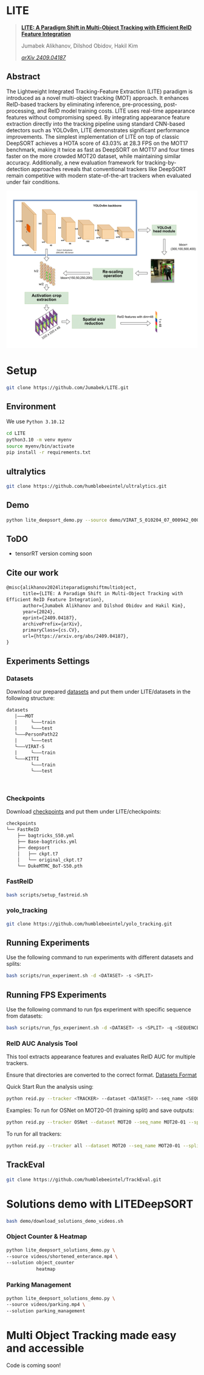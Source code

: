 
# LITE

> [**LITE: A Paradigm Shift in Multi-Object Tracking with Efficient ReID Feature Integration**](http://www.arxiv.org/abs/2409.04187v2)
> 
> Jumabek Alikhanov, Dilshod Obidov, Hakil Kim
> 
> *[arXiv 2409.04187](http://www.arxiv.org/abs/2409.04187v2)*

## Abstract
The Lightweight Integrated Tracking-Feature Extraction (LITE) paradigm is introduced as a novel multi-object tracking (MOT) approach. It enhances ReID-based trackers by eliminating inference, pre-processing, post-processing, and ReID model training costs. LITE uses real-time appearance features without compromising speed. By integrating appearance feature extraction directly into the tracking pipeline using standard CNN-based detectors such as YOLOv8m, LITE demonstrates significant performance improvements. The simplest implementation of LITE on top of classic DeepSORT achieves a HOTA score of 43.03% at 28.3 FPS on the MOT17 benchmark, making it twice as fast as DeepSORT on MOT17 and four times faster on the more crowded MOT20 dataset, while maintaining similar accuracy. Additionally, a new evaluation framework for tracking-by-detection approaches reveals that conventional trackers like DeepSORT remain competitive with modern state-of-the-art trackers when evaluated under fair conditions.

![Efficient ReID feature extraction via the LITE paradigm](assets/Fig02-6390.png)

# Setup

```bash
git clone https://github.com/Jumabek/LITE.git
```

## Environment

We use `Python 3.10.12` 

```bash
cd LITE
python3.10 -m venv myenv
source myenv/bin/activate
pip install -r requirements.txt
```

## ultralytics
```bash
git clone https://github.com/humblebeeintel/ultralytics.git
```

## Demo

```bash
python lite_deepsort_demo.py --source demo/VIRAT_S_010204_07_000942_000989.mp4
```

## ToDO
- tensorRT version coming soon

## Cite our work

```
@misc{alikhanov2024liteparadigmshiftmultiobject,
      title={LITE: A Paradigm Shift in Multi-Object Tracking with Efficient ReID Feature Integration}, 
      author={Jumabek Alikhanov and Dilshod Obidov and Hakil Kim},
      year={2024},
      eprint={2409.04187},
      archivePrefix={arXiv},
      primaryClass={cs.CV},
      url={https://arxiv.org/abs/2409.04187}, 
}
```

## Experiments Settings

### Datasets

Download our prepared [datasets](https://drive.google.com/drive/folders/1hlX2n5FVFGXOJrQMVSxnSmSNW7TM_BZ3) and put them under LITE/datasets in the following structure:

```
datasets
   |———MOT
   |     └———train
   |     └———test
   └———PersonPath22
   |     └———test
   └———VIRAT-S
   |     └———train
   └———KITTI
         └———train
         └———test

 
```

### Checkpoints

Download [checkpoints](https://drive.google.com/file/d/1L4gnCbkmvGB6HbPPs1YK8O2fERBS-Xvn) and put them under LITE/checkpoints:
```
checkpoints
└── FastReID
    ├── bagtricks_S50.yml
    ├── Base-bagtricks.yml
    ├── deepsort
    │   ├── ckpt.t7
    │   └── original_ckpt.t7
    └── DukeMTMC_BoT-S50.pth
```

### FastReID

```bash
bash scripts/setup_fastreid.sh
```

### yolo_tracking

```bash
git clone https://github.com/humblebeeintel/yolo_tracking.git
```

## Running Experiments

Use the following command to run experiments with different datasets and splits:

```bash
bash scripts/run_experiment.sh -d <DATASET> -s <SPLIT>
```

## Running FPS Experiments

Use the following command to run fps experiment with specific sequence from datasets:

```bash
bash scripts/run_fps_experiment.sh -d <DATASET> -s <SPLIT> -q <SEQUENCE>
```

### ReID AUC Analysis Tool
This tool extracts appearance features and evaluates ReID AUC for multiple trackers. 

Ensure that directories are converted to the correct format. [Datasets Format](#Datasets)

Quick Start
Run the analysis using:

```bash
python reid.py --tracker <TRACKER> --dataset <DATASET> --seq_name <SEQUENCE> --save --output_path <DIR_SAVE>
```
Examples:
To run for OSNet on MOT20-01 (training split) and save outputs:
```bash
python reid.py --tracker OSNet --dataset MOT20 --seq_name MOT20-01 --split train --save --output_path reid/data
```

To run for all trackers:

```bash
python reid.py --tracker all --dataset MOT20 --seq_name MOT20-01 --split train --save --output_path reid/data
```

## TrackEval

```bash 
git clone https://github.com/humblebeeintel/TrackEval.git
```

# Solutions demo with LITEDeepSORT

```bash
bash demo/download_solutions_demo_videos.sh
```
### Object Counter & Heatmap

```bash
python lite_deepsort_solutions_demo.py \
--source videos/shortened_enterance.mp4 \
--solution object_counter
           heatmap
```

### Parking Management

```bash
python lite_deepsort_solutions_demo.py \
--source videos/parking.mp4 \
--solution parking_management
```

# Multi Object Tracking made easy and accessible

Code is coming soon!



